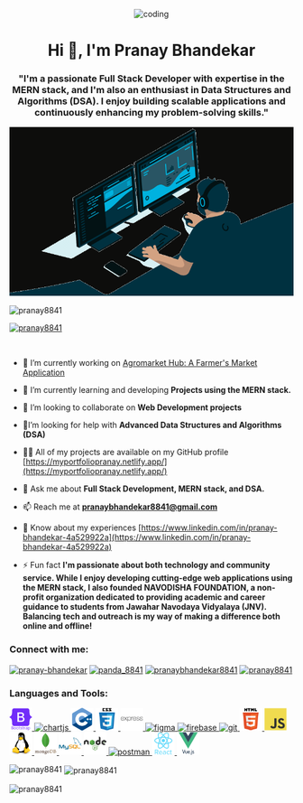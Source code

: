 
<p align="center">
  <img alt="coding" src="https://i.ibb.co/mGcnHDb/My-Banner.png">
</p>
<h1 align="center">Hi 👋, I'm Pranay Bhandekar</h1>
<h3 align="center">"I'm a passionate Full Stack Developer with expertise in the MERN stack, and I'm also an enthusiast in Data Structures and Algorithms (DSA). I enjoy building scalable applications and continuously enhancing my problem-solving skills."</h3>

<p align="center">
  <img alt="coding" src="https://raw.githubusercontent.com/Potential17/Potential17/master/user%20(2).gif">
</p>

<p align="left"> <img src="https://komarev.com/ghpvc/?username=pranay8841&label=Profile%20views&color=0e75b6&style=flat" alt="pranay8841" /> </p>

<p align="left"> <a href="https://github.com/ryo-ma/github-profile-trophy"><img src="https://github-profile-trophy.vercel.app/?username=pranay8841" alt="pranay8841" /></a> </p>

<p align="left"> <a href="https://twitter.com/" target="blank"><img src="https://img.shields.io/twitter/follow/?logo=twitter&style=for-the-badge" alt="" /></a> </p>

- 🔭 I’m currently working on [Agromarket Hub: A Farmer's Market Application](https://github.com/Pranay8841/Agromarket-Hub)

- 🌱 I’m currently learning and developing **Projects using the MERN stack.**

- 👯 I’m looking to collaborate on **Web Development projects**

- 🤝I’m looking for help with **Advanced Data Structures and Algorithms (DSA)**

- 👨‍💻 All of my projects are available on my GitHub profile [https://myportfoliopranay.netlify.app/](https://myportfoliopranay.netlify.app/)

- 💬 Ask me about **Full Stack Development, MERN stack, and DSA.**

- 📫 Reach me at **pranaybhandekar8841@gmail.com**

- 📄 Know about my experiences [https://www.linkedin.com/in/pranay-bhandekar-4a529922a](https://www.linkedin.com/in/pranay-bhandekar-4a529922a)

- ⚡ Fun fact **I'm passionate about both technology and community service. While I enjoy developing cutting-edge web applications using the MERN stack, I also founded NAVODISHA FOUNDATION, a non-profit organization dedicated to providing academic and career guidance to students from Jawahar Navodaya Vidyalaya (JNV). Balancing tech and outreach is my way of making a difference both online and offline!**

<h3 align="left">Connect with me:</h3>
<p align="left">
<a href="https://linkedin.com/in/pranay-bhandekar" target="blank"><img align="center" src="https://raw.githubusercontent.com/rahuldkjain/github-profile-readme-generator/master/src/images/icons/Social/linked-in-alt.svg" alt="pranay-bhandekar" height="30" width="40" /></a>
<a href="https://www.codechef.com/users/panda_8841" target="blank"><img align="center" src="https://cdn.jsdelivr.net/npm/simple-icons@3.1.0/icons/codechef.svg" alt="panda_8841" height="30" width="40" /></a>
<a href="https://www.leetcode.com/pranaybhandekar8841" target="blank"><img align="center" src="https://raw.githubusercontent.com/rahuldkjain/github-profile-readme-generator/master/src/images/icons/Social/leet-code.svg" alt="pranaybhandekar8841" height="30" width="40" /></a>
<a href="https://auth.geeksforgeeks.org/user/pranay8841" target="blank"><img align="center" src="https://raw.githubusercontent.com/rahuldkjain/github-profile-readme-generator/master/src/images/icons/Social/geeks-for-geeks.svg" alt="pranay8841" height="30" width="40" /></a>
</p>

<h3 align="left">Languages and Tools:</h3>
<p align="left"> <a href="https://getbootstrap.com" target="_blank" rel="noreferrer"> <img src="https://raw.githubusercontent.com/devicons/devicon/master/icons/bootstrap/bootstrap-plain-wordmark.svg" alt="bootstrap" width="40" height="40"/> </a> <a href="https://www.chartjs.org" target="_blank" rel="noreferrer"> <img src="https://www.chartjs.org/media/logo-title.svg" alt="chartjs" width="40" height="40"/> </a> <a href="https://www.w3schools.com/cpp/" target="_blank" rel="noreferrer"> <img src="https://raw.githubusercontent.com/devicons/devicon/master/icons/cplusplus/cplusplus-original.svg" alt="cplusplus" width="40" height="40"/> </a> <a href="https://www.w3schools.com/css/" target="_blank" rel="noreferrer"> <img src="https://raw.githubusercontent.com/devicons/devicon/master/icons/css3/css3-original-wordmark.svg" alt="css3" width="40" height="40"/> </a> <a href="https://expressjs.com" target="_blank" rel="noreferrer"> <img src="https://raw.githubusercontent.com/devicons/devicon/master/icons/express/express-original-wordmark.svg" alt="express" width="40" height="40"/> </a> <a href="https://www.figma.com/" target="_blank" rel="noreferrer"> <img src="https://www.vectorlogo.zone/logos/figma/figma-icon.svg" alt="figma" width="40" height="40"/> </a> <a href="https://firebase.google.com/" target="_blank" rel="noreferrer"> <img src="https://www.vectorlogo.zone/logos/firebase/firebase-icon.svg" alt="firebase" width="40" height="40"/> </a> <a href="https://git-scm.com/" target="_blank" rel="noreferrer"> <img src="https://www.vectorlogo.zone/logos/git-scm/git-scm-icon.svg" alt="git" width="40" height="40"/> </a> <a href="https://www.w3.org/html/" target="_blank" rel="noreferrer"> <img src="https://raw.githubusercontent.com/devicons/devicon/master/icons/html5/html5-original-wordmark.svg" alt="html5" width="40" height="40"/> </a> <a href="https://developer.mozilla.org/en-US/docs/Web/JavaScript" target="_blank" rel="noreferrer"> <img src="https://raw.githubusercontent.com/devicons/devicon/master/icons/javascript/javascript-original.svg" alt="javascript" width="40" height="40"/> </a> <a href="https://www.linux.org/" target="_blank" rel="noreferrer"> <img src="https://raw.githubusercontent.com/devicons/devicon/master/icons/linux/linux-original.svg" alt="linux" width="40" height="40"/> </a> <a href="https://www.mongodb.com/" target="_blank" rel="noreferrer"> <img src="https://raw.githubusercontent.com/devicons/devicon/master/icons/mongodb/mongodb-original-wordmark.svg" alt="mongodb" width="40" height="40"/> </a> <a href="https://www.mysql.com/" target="_blank" rel="noreferrer"> <img src="https://raw.githubusercontent.com/devicons/devicon/master/icons/mysql/mysql-original-wordmark.svg" alt="mysql" width="40" height="40"/> </a> <a href="https://nodejs.org" target="_blank" rel="noreferrer"> <img src="https://raw.githubusercontent.com/devicons/devicon/master/icons/nodejs/nodejs-original-wordmark.svg" alt="nodejs" width="40" height="40"/> </a> <a href="https://postman.com" target="_blank" rel="noreferrer"> <img src="https://www.vectorlogo.zone/logos/getpostman/getpostman-icon.svg" alt="postman" width="40" height="40"/> </a> <a href="https://reactjs.org/" target="_blank" rel="noreferrer"> <img src="https://raw.githubusercontent.com/devicons/devicon/master/icons/react/react-original-wordmark.svg" alt="react" width="40" height="40"/> </a> <a href="https://vuejs.org/" target="_blank" rel="noreferrer"> <img src="https://raw.githubusercontent.com/devicons/devicon/master/icons/vuejs/vuejs-original-wordmark.svg" alt="vuejs" width="40" height="40"/> </a> </p>

<p><img align="left" src="https://github-readme-stats.vercel.app/api/top-langs?username=pranay8841&show_icons=true&locale=en&layout=compact" alt="pranay8841" /></p>

<p>&nbsp;<img align="center" src="https://github-readme-stats.vercel.app/api?username=pranay8841&show_icons=true&locale=en" alt="pranay8841" /></p>

<p><img align="center" src="https://github-readme-streak-stats.herokuapp.com/?user=pranay8841&" alt="pranay8841" /></p>
